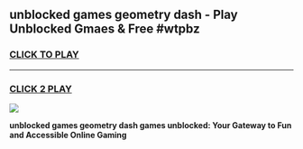 
## unblocked games geometry dash - Play Unblocked Gmaes & Free #wtpbz
<h3>
<a href="https://news.freeplayer.one?title=unblocked_games_geometry_dash&ref=03M">CLICK TO PLAY</a></h3>
<hr>

<h3>
<a href="https://news.freeplayer.one?title=unblocked_games_geometry_dash&ref=03M">CLICK 2 PLAY</a>
  
</h3>

<a href="https://news.freeplayer.one?title=unblocked_games_geometry_dash&ref=03M"><img src="https://clearcache.store/games.png"></a>


**unblocked games geometry dash games unblocked: Your Gateway to Fun and Accessible Online Gaming**
